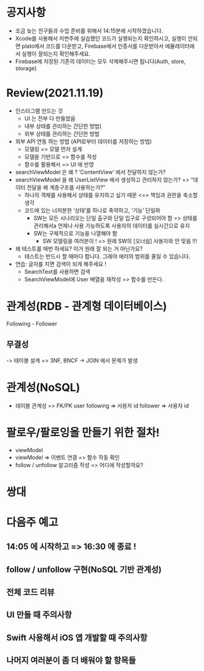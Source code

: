 # 공지사항

- 조금 늦는 친구들과 수업 준비를 위해서 14:15분에 시작하겠습니다.
- Xcode를 사용해서 저번주에 실습했던 코드가 실행되는지 확인하시고, 실행이 안되면 plato에서 코드를 다운받고, Firebase에서 인증서를 다운받아서 에뮬레이터에서 실행이 잘되는지 확인해주세요.
- Firebase에 저장된 기존의 데이터는 모두 삭제해주시면 됩니다(Auth, store, storage)

# Review(2021.11.19)
- 인스타그램 만드는 것
    - UI 는 전부 다 만들었음
    - 내부 상태를 관리하는 간단한 방법(
    - 외부 상태를 관리하는 간단한 방법
- 외부 API 연동 하는 방법 (API로부터 데이터를 저장하는 방법)
    - 모델링 => 모델 먼저 설계
    - 모델을 기반으로 => 함수를 작성
    - 함수를 활용해서 => UI 에 반영
- searchViewModel 은 왜 ? ‘ContentView’ 에서 전달하지 않는가? 
- searchViewModel 을 왜 UserListView 에서 생성하고 관리하지 않는가?
	=> “데이터 전달을 왜 계층구조를 사용하는가?” 
    - 하나의 객체를 사용해서 상태를 유지하고 싶기 때문 <=> 책임과 권한을 축소할 생각
    - 코드에 있는 너저분한 ‘상태’를 하나로 축약하고, ‘기능’ 단일화
        - SW는 모든 시나리오는 단일 출구와 단일 입구로 구성되어야 함 => 상태를 관리해서a 언제나 사용 가능하도록 사용자의 데이터를 실시간으로 유지
        - SW는 구체적으로 기능을 나열해야 함
            - SW 모델링을 여러분이 ! => 원래 SW의 [오너쉽] 사용자와 안 맞음 !!!
- 왜 테스트를 매번 하세요? 이거 원래 잘 되는 거 아닌가요?
    - 테스트는 반드시 할 때마다 합니다. 그래야 에러의 범위를 줄일 수 있습니다. 
- 연습: 글자를 치면 검색이 되게 해주세요 !
    - SearchText를 사용하면 검색
    - SearchViewModel에 User 배열을 재작성 => 함수를 만든다. 

# 관계성(RDB - 관계형 데이터베이스)
Following - Follower

## 무결성
-> 테이블 설계 => 3NF, BNCF
-> JOIN 에서 문제가 발생

# 관계성(NoSQL)
- 테이블 관계성 => FK/PK
user
following => 사용자 id
follower => 사용자 id

# 팔로우/팔로잉을 만들기 위한 절차!
- viewModel
- viewModel => 이벤트 연결 => 함수 작동 확인
- follow / unfollow 알고리즘 작성 => 어디에 작성할까요?

# 쌍대

# 다음주 예고
## 14:05 에 시작하고 => 16:30 에 종료 !
## follow / unfollow 구현(NoSQL 기반 관계성)
## 전체 코드 리뷰
## UI 만들 때 주의사항
## Swift 사용해서 iOS 앱 개발할 때 주의사항
## 나머지 여러분이 좀 더 배워야 할 항목들


